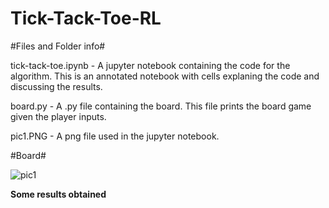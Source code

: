 # Tick-Tack-Toe-RL

#Files and Folder info#

tick-tack-toe.ipynb - A jupyter notebook containing the code for the algorithm. This is an annotated notebook with cells explaning the code and discussing the results. 

board.py - A .py file containing the board. This file prints the board game given the player inputs.

pic1.PNG - A png file used in the jupyter notebook.

#Board#

![pic1](https://user-images.githubusercontent.com/85404022/126875031-6b0d59a4-3901-4709-a8d4-6b81db83dcb1.PNG)

**Some results obtained**

